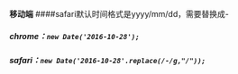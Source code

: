 
**移动端**
####safari默认时间格式是yyyy/mm/dd，需要替换成-

##### chrome：`new Date('2016-10-28');`
##### safari：`new Date('2016-10-28'.replace(/-/g,"/"));`
